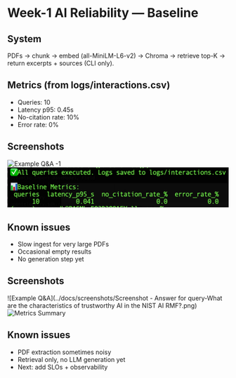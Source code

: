 # Week-1 AI Reliability — Baseline

## System
PDFs → chunk → embed (all-MiniLM-L6-v2) → Chroma → retrieve top-K → return excerpts + sources (CLI only).

## Metrics (from logs/interactions.csv)
- Queries: 10
- Latency p95: 0.45s
- No-citation rate: 10%
- Error rate: 0%

## Screenshots
![Example Q&A -1 ](../docs/screenshots/)  
![Metrics Summary](../docs/screenshots/metrics-screenshot.png)

## Known issues
- Slow ingest for very large PDFs
- Occasional empty results
- No generation step yet


## Screenshots
![Example Q&A](../docs/screenshots/Screenshot - Answer for query-What are the characteristics of trustworthy AI in the NIST AI RMF?.png)  
![Metrics Summary](../docs/screenshots/metrics_table.png)

## Known issues
- PDF extraction sometimes noisy  
- Retrieval only, no LLM generation yet  
- Next: add SLOs + observability
